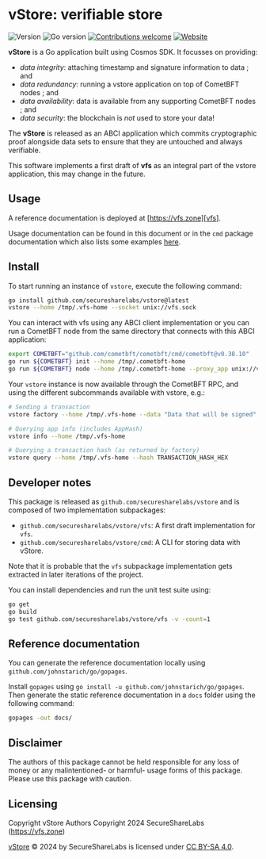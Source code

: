 # vStore: verifiable store

![Version](https://img.shields.io/github/v/tag/securesharelabs/vstore?label=version)
![Go version](https://img.shields.io/github/go-mod/go-version/securesharelabs/vstore)
[![Contributions welcome](https://img.shields.io/badge/contributions-welcome-brightgreen.svg?style=flat)][issues]
[![Website](https://img.shields.io/badge/https://-vfs.zone-blue)][vfs]

**vStore** is a Go application built using Cosmos SDK. It focusses on providing:

- *data integrity*: attaching timestamp and signature information to data ; and
- *data redundancy*: running a vstore application on top of CometBFT nodes ; and
- *data availability*: data is available from any supporting CometBFT nodes ; and
- *data security*: the blockchain is *not* used to store your data!

The **vStore** is released as an ABCI application which commits cryptographic proof
alongside data sets to ensure that they are untouched and always verifiable.

This software implements a first draft of **vfs** as an integral part of the vstore
application, this may change in the future.

## Usage

A reference documentation is deployed at [https://vfs.zone][vfs].

Usage documentation can be found in this document or in the `cmd` package documentation
which also lists some examples [here][usage].

## Install

To start running an instance of `vstore`, execute the following command:

```bash
go install github.com/securesharelabs/vstore@latest
vstore --home /tmp/.vfs-home --socket unix://vfs.sock
```

You can interact with vfs using any ABCI client implementation or you can run
a CometBFT node from the same directory that connects with this ABCI application:

```bash
export COMETBFT="github.com/cometbft/cometbft/cmd/cometbft@v0.38.10"
go run ${COMETBFT} init --home /tmp/.cometbft-home
go run ${COMETBFT} node --home /tmp/.cometbft-home --proxy_app unix://vfs.sock
```

Your `vstore` instance is now available through the CometBFT RPC, and using the
different subcommands available with vstore, e.g.:

```bash
# Sending a transaction
vstore factory --home /tmp/.vfs-home --data "Data that will be signed" --commit

# Querying app info (includes AppHash)
vstore info --home /tmp/.vfs-home

# Querying a transaction hash (as returned by factory)
vstore query --home /tmp/.vfs-home --hash TRANSACTION_HASH_HEX
```

## Developer notes

This package is released as `github.com/securesharelabs/vstore` and is composed
of two implementation subpackages:

- `github.com/securesharelabs/vstore/vfs`: A first draft implementation for `vfs`.
- `github.com/securesharelabs/vstore/cmd`: A CLI for storing data with vStore.

Note that it is probable that the `vfs` subpackage implementation gets extracted
in later iterations of the project.

You can install dependencies and run the unit test suite using:

```bash
go get
go build
go test github.com/securesharelabs/vstore/vfs -v -count=1
```

## Reference documentation

You can generate the reference documentation locally using `github.com/johnstarich/go/gopages`.

Install `gopages` using `go install -u github.com/johnstarich/go/gopages`. Then generate the
static reference documentation in a `docs` folder using the following command:

```bash
gopages -out docs/
```

## Disclaimer

The authors of this package cannot be held responsible for any loss of money or
any malintentioned- or harmful- usage forms of this package. Please use this
package with caution.

## Licensing

Copyright vStore Authors
Copyright 2024 SecureShareLabs (https://vfs.zone)

[vStore][vfs] © 2024 by SecureShareLabs is licensed under [CC BY-SA 4.0][license-url].

[vfs]: https://vfs.zone
[usage]: https://vfs.zone/pkg/github.com/securesharelabs/vstore/cmd/
[issues]: https://github.com/securesharelabs/vstore/issues
[license-url]: https://creativecommons.org/licenses/by-sa/4.0/
